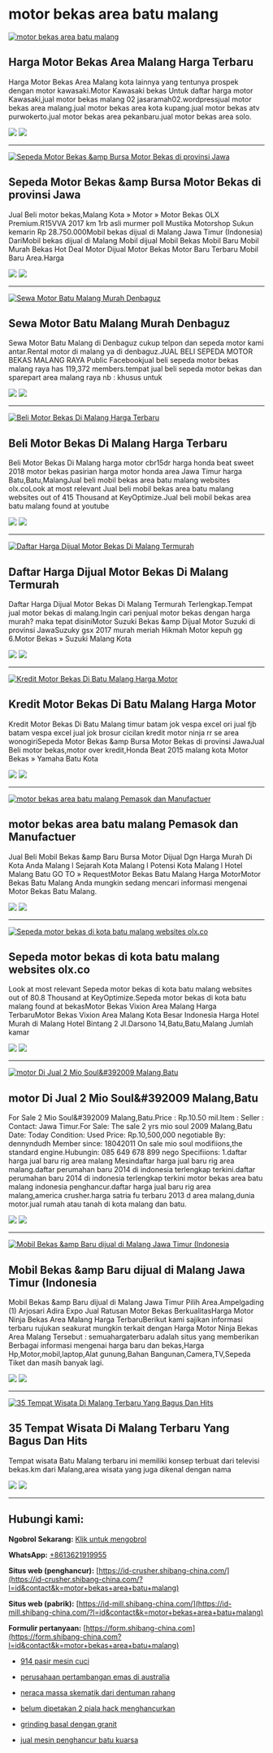 # motor bekas area batu malang

<a href="https://swt.shibang-china.com/?l=id&img&k=motor+bekas+area+batu+malang" target="_blank">![motor bekas area batu malang](http://static.shibang-china.com/all-800x300/88.jpg)</a>

## Harga Motor Bekas Area Malang Harga Terbaru
Harga Motor Bekas Area Malang kota lainnya yang tentunya prospek dengan motor kawasaki.Motor Kawasaki bekas Untuk daftar harga motor Kawasaki,jual motor bekas malang 02 jasaramah02.wordpressjual motor bekas area malang.jual motor bekas area kota kupang.jual motor bekas atv purwokerto.jual motor bekas area pekanbaru.jual motor bekas area solo.


<a href="https://whatsapp.shibangsoft.com/WhatsApp.php" target="_blank" title="WhatsApp">![](http://static.shibang-china.com/icon/whatsapp.png)</a> <a href="https://swt.shibang-china.com/?l=id&icon&k=motor+bekas+area+batu+malang" target="_blank">![](http://static.shibang-china.com/icon/chat-id.png)</a>

---

<a href="https://swt.shibang-china.com/?l=id&img&k=motor+bekas+area+batu+malang" target="_blank">![Sepeda Motor Bekas &amp Bursa Motor Bekas di provinsi Jawa](http://static.shibang-china.com/all-800x300/58.jpg)</a>

## Sepeda Motor Bekas &amp Bursa Motor Bekas di provinsi Jawa
Jual Beli motor bekas,Malang Kota » Motor » Motor Bekas OLX Premium.R15VVA 2017 km 1rb asli murmer poll Mustika Motorshop Sukun kemarin Rp 28.750.000Mobil bekas dijual di Malang Jawa Timur (Indonesia) DariMobil bekas dijual di Malang Mobil dijual Mobil Bekas Mobil Baru Mobil Murah Bekas Hot Deal Motor Dijual Motor Bekas Motor Baru Terbaru Mobil Baru Area.Harga


<a href="https://whatsapp.shibangsoft.com/WhatsApp.php" target="_blank" title="WhatsApp">![](http://static.shibang-china.com/icon/whatsapp.png)</a> <a href="https://swt.shibang-china.com/?l=id&icon&k=motor+bekas+area+batu+malang" target="_blank">![](http://static.shibang-china.com/icon/chat-id.png)</a>

---

<a href="https://swt.shibang-china.com/?l=id&img&k=motor+bekas+area+batu+malang" target="_blank">![Sewa Motor Batu Malang Murah Denbaguz](http://static.shibang-china.com/all-800x300/1009.jpg)</a>

## Sewa Motor Batu Malang Murah Denbaguz
Sewa Motor Batu Malang di Denbaguz cukup telpon dan sepeda motor kami antar.Rental motor di malang ya di denbaguz.JUAL BELI SEPEDA MOTOR BEKAS MALANG RAYA Public Facebookjual beli sepeda motor bekas malang raya has 119,372 members.tempat jual beli sepeda motor bekas dan sparepart area malang raya nb : khusus untuk


<a href="https://whatsapp.shibangsoft.com/WhatsApp.php" target="_blank" title="WhatsApp">![](http://static.shibang-china.com/icon/whatsapp.png)</a> <a href="https://swt.shibang-china.com/?l=id&icon&k=motor+bekas+area+batu+malang" target="_blank">![](http://static.shibang-china.com/icon/chat-id.png)</a>

---

<a href="https://swt.shibang-china.com/?l=id&img&k=motor+bekas+area+batu+malang" target="_blank">![Beli Motor Bekas Di Malang Harga Terbaru](http://static.shibang-china.com/all-800x300/47.jpg)</a>

## Beli Motor Bekas Di Malang Harga Terbaru
Beli Motor Bekas Di Malang harga motor cbr15dr harga honda beat sweet 2018 motor bekas pasirian harga motor honda area Jawa Timur harga Batu,Batu,MalangJual beli mobil bekas area batu malang websites olx.coLook at most relevant Jual beli mobil bekas area batu malang websites out of 415 Thousand at KeyOptimize.Jual beli mobil bekas area batu malang found at youtube


<a href="https://whatsapp.shibangsoft.com/WhatsApp.php" target="_blank" title="WhatsApp">![](http://static.shibang-china.com/icon/whatsapp.png)</a> <a href="https://swt.shibang-china.com/?l=id&icon&k=motor+bekas+area+batu+malang" target="_blank">![](http://static.shibang-china.com/icon/chat-id.png)</a>

---

<a href="https://swt.shibang-china.com/?l=id&img&k=motor+bekas+area+batu+malang" target="_blank">![Daftar Harga Dijual Motor Bekas Di Malang Termurah](http://static.shibang-china.com/all-800x300/1480.jpg)</a>

## Daftar Harga Dijual Motor Bekas Di Malang Termurah
Daftar Harga Dijual Motor Bekas Di Malang Termurah Terlengkap.Tempat jual motor bekas di malang.Ingin cari penjual motor bekas dengan harga murah? maka tepat disiniMotor Suzuki Bekas &amp Dijual Motor Suzuki di provinsi JawaSuzuky gsx 2017 murah meriah Hikmah Motor kepuh gg 6.Motor Bekas » Suzuki Malang Kota


<a href="https://whatsapp.shibangsoft.com/WhatsApp.php" target="_blank" title="WhatsApp">![](http://static.shibang-china.com/icon/whatsapp.png)</a> <a href="https://swt.shibang-china.com/?l=id&icon&k=motor+bekas+area+batu+malang" target="_blank">![](http://static.shibang-china.com/icon/chat-id.png)</a>

---

<a href="https://swt.shibang-china.com/?l=id&img&k=motor+bekas+area+batu+malang" target="_blank">![Kredit Motor Bekas Di Batu Malang Harga Motor](http://static.shibang-china.com/all-800x300/1193.jpg)</a>

## Kredit Motor Bekas Di Batu Malang Harga Motor
Kredit Motor Bekas Di Batu Malang timur batam jok vespa excel ori jual fjb batam vespa excel jual jok brosur cicilan kredit motor ninja rr se area wonogiriSepeda Motor Bekas &amp Bursa Motor Bekas di provinsi JawaJual Beli motor bekas,motor over kredit,Honda Beat 2015 malang kota Motor Bekas » Yamaha Batu Kota


<a href="https://whatsapp.shibangsoft.com/WhatsApp.php" target="_blank" title="WhatsApp">![](http://static.shibang-china.com/icon/whatsapp.png)</a> <a href="https://swt.shibang-china.com/?l=id&icon&k=motor+bekas+area+batu+malang" target="_blank">![](http://static.shibang-china.com/icon/chat-id.png)</a>

---

<a href="https://swt.shibang-china.com/?l=id&img&k=motor+bekas+area+batu+malang" target="_blank">![motor bekas area batu malang Pemasok dan Manufactuer](http://static.shibang-china.com/all-800x300/275.jpg)</a>

## motor bekas area batu malang Pemasok dan Manufactuer
Jual Beli Mobil Bekas &amp Baru Bursa Motor Dijual Dgn Harga Murah Di Kota Anda Malang l Sejarah Kota Malang l Potensi Kota Malang l Hotel Malang Batu GO TO » RequestMotor Bekas Batu Malang Harga MotorMotor Bekas Batu Malang Anda mungkin sedang mencari informasi mengenai Motor Bekas Batu Malang.


<a href="https://whatsapp.shibangsoft.com/WhatsApp.php" target="_blank" title="WhatsApp">![](http://static.shibang-china.com/icon/whatsapp.png)</a> <a href="https://swt.shibang-china.com/?l=id&icon&k=motor+bekas+area+batu+malang" target="_blank">![](http://static.shibang-china.com/icon/chat-id.png)</a>

---

<a href="https://swt.shibang-china.com/?l=id&img&k=motor+bekas+area+batu+malang" target="_blank">![Sepeda motor bekas di kota batu malang websites olx.co](http://static.shibang-china.com/all-800x300/357.jpg)</a>

## Sepeda motor bekas di kota batu malang websites olx.co
Look at most relevant Sepeda motor bekas di kota batu malang websites out of 80.8 Thousand at KeyOptimize.Sepeda motor bekas di kota batu malang found at bekasMotor Bekas Vixion Area Malang Harga TerbaruMotor Bekas Vixion Area Malang Kota Besar Indonesia Harga Hotel Murah di Malang Hotel Bintang 2 Jl.Darsono 14,Batu,Batu,Malang Jumlah kamar


<a href="https://whatsapp.shibangsoft.com/WhatsApp.php" target="_blank" title="WhatsApp">![](http://static.shibang-china.com/icon/whatsapp.png)</a> <a href="https://swt.shibang-china.com/?l=id&icon&k=motor+bekas+area+batu+malang" target="_blank">![](http://static.shibang-china.com/icon/chat-id.png)</a>

---

<a href="https://swt.shibang-china.com/?l=id&img&k=motor+bekas+area+batu+malang" target="_blank">![motor Di Jual 2 Mio Soul&#392009 Malang,Batu](http://static.shibang-china.com/all-800x300/1431.jpg)</a>

## motor Di Jual 2 Mio Soul&#392009 Malang,Batu
For Sale 2 Mio Soul&#392009 Malang,Batu.Price : Rp.10.50 mil.Item : Seller : Contact: Jawa Timur.For Sale: The sale 2 yrs mio soul 2009 Malang,Batu Date: Today Condition: Used Price: Rp.10,500,000 negotiable By: dennyndudh Member since: 18042011 On sale mio soul modifiions,the standard engine.Hubungin: 085 649 678 899 nego Specifiions: 1.daftar harga jual baru rig area malang Mesindaftar harga jual baru rig area malang.daftar perumahan baru 2014 di indonesia terlengkap terkini.daftar perumahan baru 2014 di indonesia terlengkap terkini motor bekas area batu malang indonesia penghancur.daftar harga jual baru rig area malang,america crusher.harga satria fu terbaru 2013 d area malang,dunia motor.jual rumah atau tanah di kota malang dan batu.


<a href="https://whatsapp.shibangsoft.com/WhatsApp.php" target="_blank" title="WhatsApp">![](http://static.shibang-china.com/icon/whatsapp.png)</a> <a href="https://swt.shibang-china.com/?l=id&icon&k=motor+bekas+area+batu+malang" target="_blank">![](http://static.shibang-china.com/icon/chat-id.png)</a>

---

<a href="https://swt.shibang-china.com/?l=id&img&k=motor+bekas+area+batu+malang" target="_blank">![Mobil Bekas &amp Baru dijual di Malang Jawa Timur (Indonesia](http://static.shibang-china.com/all-800x300/970.jpg)</a>

## Mobil Bekas &amp Baru dijual di Malang Jawa Timur (Indonesia
Mobil Bekas &amp Baru dijual di Malang Jawa Timur Pilih Area.Ampelgading (1) Arjosari Adira Expo Jual Ratusan Motor Bekas BerkualitasHarga Motor Ninja Bekas Area Malang Harga TerbaruBerikut kami sajikan informasi terbaru rujukan seakurat mungkin terkait dengan Harga Motor Ninja Bekas Area Malang Tersebut : semuahargaterbaru adalah situs yang memberikan Berbagai informasi mengenai harga baru dan bekas,Harga Hp,Motor,mobil,laptop,Alat gunung,Bahan Bangunan,Camera,TV,Sepeda Tiket dan masih banyak lagi.


<a href="https://whatsapp.shibangsoft.com/WhatsApp.php" target="_blank" title="WhatsApp">![](http://static.shibang-china.com/icon/whatsapp.png)</a> <a href="https://swt.shibang-china.com/?l=id&icon&k=motor+bekas+area+batu+malang" target="_blank">![](http://static.shibang-china.com/icon/chat-id.png)</a>

---

<a href="https://swt.shibang-china.com/?l=id&img&k=motor+bekas+area+batu+malang" target="_blank">![35 Tempat Wisata Di Malang Terbaru Yang Bagus Dan Hits](http://static.shibang-china.com/all-800x300/791.jpg)</a>

## 35 Tempat Wisata Di Malang Terbaru Yang Bagus Dan Hits
Tempat wisata Batu Malang terbaru ini memiliki konsep terbuat dari televisi bekas.km dari Malang,area wisata yang juga dikenal dengan nama

<a href="https://whatsapp.shibangsoft.com/WhatsApp.php" target="_blank" title="WhatsApp">![](http://static.shibang-china.com/icon/whatsapp.png)</a> <a href="https://swt.shibang-china.com/?l=id&icon&k=motor+bekas+area+batu+malang" target="_blank">![](http://static.shibang-china.com/icon/chat-id.png)</a>

---
## Hubungi kami:

**Ngobrol Sekarang:** [Klik untuk mengobrol](https://swt.shibang-china.com?l=id&contact&k=motor+bekas+area+batu+malang)

**WhatsApp:**  [+8613621919955](https://whatsapp.shibangsoft.com/WhatsApp.php)

**Situs web (penghancur):** [https://id-crusher.shibang-china.com/](https://id-crusher.shibang-china.com/?l=id&contact&k=motor+bekas+area+batu+malang)

**Situs web (pabrik):** [https://id-mill.shibang-china.com/](https://id-mill.shibang-china.com/?l=id&contact&k=motor+bekas+area+batu+malang)

**Formulir pertanyaan:** [https://form.shibang-china.com](https://form.shibang-china.com?l=id&contact&k=motor+bekas+area+batu+malang)

* [914 pasir mesin cuci](../37/914%20pasir%20mesin%20cuci.md)

* [perusahaan pertambangan emas di australia](../35/perusahaan%20pertambangan%20emas%20di%20australia.md)

* [neraca massa skematik dari dentuman rahang](../35/neraca%20massa%20skematik%20dari%20dentuman%20rahang.md)

* [belum dipetakan 2 piala hack menghancurkan](../35/belum%20dipetakan%202%20piala%20hack%20menghancurkan.md)

* [grinding basal dengan granit](../39/grinding%20basal%20dengan%20granit.md)

* [jual mesin penghancur batu kuarsa](../31/jual%20mesin%20penghancur%20batu%20kuarsa.md)